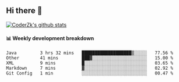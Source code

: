 ## Hi there 👋

[![CoderZk's github stats](https://github-readme-stats.vercel.app/api?username=zhoukuo123&show_icons=true&count_private=true)](https://github.com/anuraghazra/github-readme-stats)

#### :bar_chart: Weekly development breakdown

<!--START_SECTION:waka-->
```text
Java         3 hrs 32 mins   ███████████████████▒░░░░░   77.56 % 
Other        41 mins         ███▓░░░░░░░░░░░░░░░░░░░░░   15.00 % 
XML          9 mins          █░░░░░░░░░░░░░░░░░░░░░░░░   03.65 % 
Markdown     7 mins          ▓░░░░░░░░░░░░░░░░░░░░░░░░   02.92 % 
Git Config   1 min           ░░░░░░░░░░░░░░░░░░░░░░░░░   00.47 % 
```
<!--END_SECTION:waka-->
